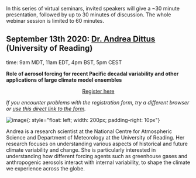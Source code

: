 In this series of virtual seminars, invited speakers will give a ~30 minute presentation, followed by up to 30 minutes of discussion. The whole webinar session is limited to 60 minutes.


## September 13th 2020: [Dr. Andrea Dittus](https://research.reading.ac.uk/meteorology/people/andrea-dittus/) (University of Reading)
time: 9am MDT, 11am EDT, 4pm BST, 5pm CEST


**Role of aerosol forcing for recent Pacific decadal variability and other applications of large climate model ensembles**

<div style="text-align:center;">
<a class="btn btn-success" href="https://large-ensemble.github.io/webinars/registration11">Register here</a>
</div>

*If you encounter problems with the registration form, try a different browser or [use this direct link to the form](https://docs.google.com/forms/d/e/1FAIpQLSffYSIumHpCUQ5O_C-L5nDFSrkp_qMHhDIA0hCoZoEjjdRcAg/viewform?usp=sf_link).*

![image](https://research.reading.ac.uk/meteorology/wp-content/uploads/sites/8/People/andrea_dittus.jpg){: style="float: left; width: 200px; padding-right: 10px"}

Andrea is a research scientist at the National Centre for Atmospheric Science and Department of Meteorology at the University of Reading. Her research focuses on understanding various aspects of historical and future climate variability and change. She is particularly interested in understanding how different forcing agents such as greenhouse gases and anthropogenic aerosols interact with internal variability, to shape the climate we experience across the globe.
